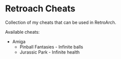 # Retroach Cheats

Collection of my cheats that can be used in RetroArch.

Available cheats:
- Amiga
  - Pinball Fantasies - Infinite balls
  - Jurassic Park - Infinite health

